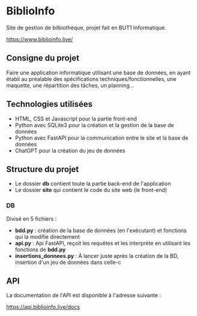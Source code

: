 # BiblioInfo
Site de gestion de bilbiothèque, projet fait en BUT1 Informatique.

https://www.biblioinfo.live/

## Consigne du projet

Faire une application informatique utilisant une base de données, en ayant établi au préalable des spécifications techniques/fonctionnelles, une maquette, une répartition des tâches, un planning...

## Technologies utilisées

- HTML, CSS et Javascript pour la partie front-end
- Python avec SQLite3 pour la création et la gestion de la base de données
- Python avec FastAPI pour la communication entre le site et la base de données
- ChatGPT pour la création du jeu de données

## Structure du projet

- Le dossier **db** contient toute la partie back-end de l'application
- Le dossier **site** qui contient le code du site web (le front-end)


### DB

Divisé en 5 fichiers :
- **bdd.py** : création de la base de données (en l'exécutant) et fonctions qui la modifie directement
- **api.py** : Api FastAPI, reçoit les requêtes et les interprète en utilisant les fonctions de **bdd.py**
- **insertions_donnees.py** : À lancer juste après la création de la BD, insertion d'un jeu de données dans celle-c

## API

La documentation de l'API est disponible à l'adresse suivante :

https://api.biblioinfo.live/docs
